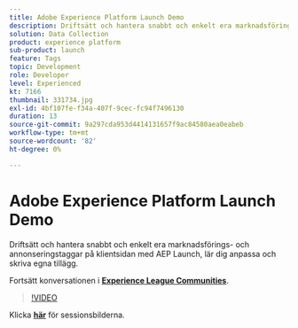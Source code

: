 ```yaml
---
title: Adobe Experience Platform Launch Demo
description: Driftsätt och hantera snabbt och enkelt era marknadsförings- och annonseringstaggar på klientsidan med AEP Launch, lär dig anpassa och skriva egna tillägg. Den här sessionen skapades som en del av Adobe Developers Live Content Event.
solution: Data Collection
product: experience platform
sub-product: launch
feature: Tags
topic: Development
role: Developer
level: Experienced
kt: 7166
thumbnail: 331734.jpg
exl-id: 4bf107fe-f34a-407f-9cec-fc94f7496130
duration: 13
source-git-commit: 9a297cda953d4414131657f9ac84580aea0eabeb
workflow-type: tm+mt
source-wordcount: '82'
ht-degree: 0%

---
```


# Adobe Experience Platform Launch Demo

Driftsätt och hantera snabbt och enkelt era marknadsförings- och annonseringstaggar på klientsidan med AEP Launch, lär dig anpassa och skriva egna tillägg.

Fortsätt konversationen i **[Experience League Communities](https://adobe.ly/36Yd3v6)**.

>[!VIDEO](https://video.tv.adobe.com/v/331734/?quality=12&learn=on&hidetitle=true)

Klicka **[här](/help/adobe-developers-live/assets/experience-platform-launch-demo.pdf)** för sessionsbilderna.
